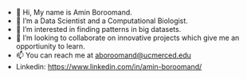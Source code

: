 - 👋 Hi, My name is Amin Boroomand. 
- 👀 I’m a Data Scientist and a Computational Biologist.  
- 🌱 I’m interested in finding patterns in big datasets. 
- 💞️ I’m looking to collaborate on innovative projects which give me an opportiunity to learn. 
- 📫 You can reach me at aboroomand@ucmerced.edu
- Linkedin: https://www.linkedin.com/in/amin-boroomand/

<!---
Bioamin/Bioamin is a ✨ special ✨ repository because its `README.md` (this file) appears on your GitHub profile.
You can click the Preview link to take a look at your changes.
--->
